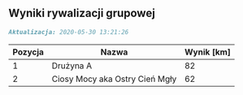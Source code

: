 ## Wyniki rywalizacji grupowej

```markdown
Aktualizacja: 2020-05-30 13:21:26
```

Pozycja | Nazwa | Wynik [km] |
------------ | -------------  | -------------
 1 |Drużyna A | 82 
 2 |Ciosy Mocy aka Ostry Cień Mgły | 62